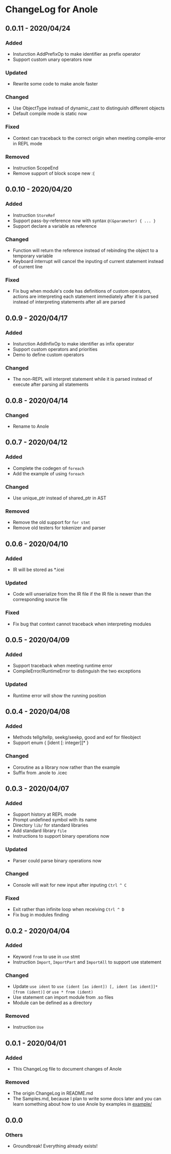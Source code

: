 # ChangeLog for Anole

## 0.0.11 - 2020/04/24

### Added

- Insturction AddPrefixOp to make identifier as prefix operator
- Support custom unary operators now

### Updated

- Rewrite some code to make anole faster

### Changed

- Use ObjectType instead of dynamic_cast to distinguish different objects
- Default compile mode is static now

### Fixed

- Context can traceback to the correct origin when meeting compile-error in REPL mode

### Removed

- Instruction ScopeEnd
- Remove support of block scope new :(

## 0.0.10 - 2020/04/20

### Added

- Instruction `StoreRef`
- Support pass-by-reference now with syntax `@(&parameter) { ... }`
- Support declare a variable as reference

### Changed

- Function will return the reference instead of rebinding the object to a temporary variable
- Keyboard interrupt will cancel the inputing of current statement instead of current line

### Fixed

- Fix bug when module's code has definitions of custom operators, actions are interpreting each statement immediately after it is parsed instead of interpreting statements after all are parsed

## 0.0.9 - 2020/04/17

### Added

- Insturction AddInfixOp to make identifier as infix operator
- Support custom operators and priorities
- Demo to define custom operators

### Changed

- The non-REPL will interpret statement while it is parsed instead of execute after parsing all statements

## 0.0.8 - 2020/04/14

### Changed

- Rename to Anole

## 0.0.7 - 2020/04/12

### Added

- Complete the codegen of `foreach`
- Add the example of using `foreach`

### Changed

- Use unique_ptr instead of shared_ptr in AST

### Removed

- Remove the old support for `for stmt`
- Remove old testers for tokenizer and parser

## 0.0.6 - 2020/04/10

### Added

- IR will be stored as *.icei

### Updated

- Code will unserialize from the IR file if the IR file is newer than the corresponding source file

### Fixed

- Fix bug that context cannot traceback when interpreting modules

## 0.0.5 - 2020/04/09

### Added

- Support traceback when meeting runtime error
- CompileError/RuntimeError to distinguish the two exceptions

### Updated

- Runtime error will show the running position

## 0.0.4 - 2020/04/08

### Added

- Methods tellg/tellp, seekg/seekp, good and eof for fileobject
- Support enum { \[ident \[: integer\]\]* }

### Changed

- Coroutine as a library now rather than the example
- Suffix from .anole to .icec

## 0.0.3 - 2020/04/07

### Added

- Support history at REPL mode
- Prompt undefined symbol with its name
- Directory `lib/` for standard libraries
- Add standard library `file`
- Instructions to support binary operations now

### Updated

- Parser could parse binary operations now

### Changed

- Console will wait for new input after inputing `Ctrl ^ C`

### Fixed

- Exit rather than infinite loop when receiving `Ctrl ^ D`
- Fix bug in modules finding

## 0.0.2 - 2020/04/04

### Added

- Keyword `from` to use in `use` stmt
- Instruction `Import`, `ImportPart` and `ImportAll` to support use statement

### Changed

- Update `use ident` to `use (ident [as ident]) [, ident [as ident]]* [from (ident)]` or `use * from (ident)`
- Use statement can import module from .so files
- Module can be defined as a directory

### Removed

- Instruction `Use`

## 0.0.1 - 2020/04/01

### Added

- This ChangeLog file to document changes of Anole

### Removed

- The origin ChangeLog in README.md
- The Samples.md, because I plan to write some docs later and you can learn something about how to use Anole by examples in [example/](example/)

## 0.0.0

### Others

- Groundbreak! Everything already exists!
